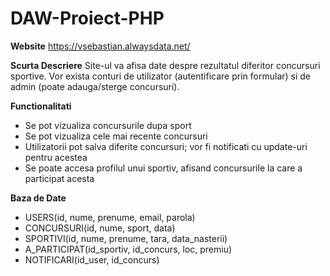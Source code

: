 # DAW-Proiect-PHP
**Website**
https://vsebastian.alwaysdata.net/

**Scurta Descriere**
Site-ul va afisa date despre rezultatul diferitor concursuri sportive. Vor exista conturi de utilizator (autentificare prin formular) si de admin (poate adauga/sterge concursuri).

**Functionalitati**
- Se pot vizualiza concursurile dupa sport
- Se pot vizualiza cele mai recente concursuri
- Utilizatorii pot salva diferite concursuri; vor fi notificati cu update-uri pentru acestea
- Se poate accesa profilul unui sportiv, afisand concursurile la care a participat acesta
            
**Baza de Date**
- USERS(id, nume, prenume, email, parola)
- CONCURSURI(id, nume, sport, data)
- SPORTIVI(id, nume, prenume, tara, data_nasterii)
- A_PARTICIPAT(id_sportiv, id_concurs, loc, premiu)
- NOTIFICARI(id_user, id_concurs)
